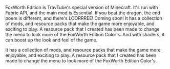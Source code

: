 FoxWorth Edition is TravTube's special version of Minecraft. 
It's run with Fabric API, and the main mod is Essential. 
If you beat the dragon, the end poem is different, and there's LOORRREE! 
Coming soon! It has a collection of mods, and resource packs that make the game more enjoyable, and exciting to play.
A resource pack that I created has been made to change the menu to look more of the FoxWorth Edition Color's. 
And with shaders, it can boost up the look and feel of the game.

It has a collection of mods, 
and resource packs that make the game more enjoyable, and exciting to play. 
A resource pack that I created has been made to change the menu to look more of the FoxWorth Edition Color's.
